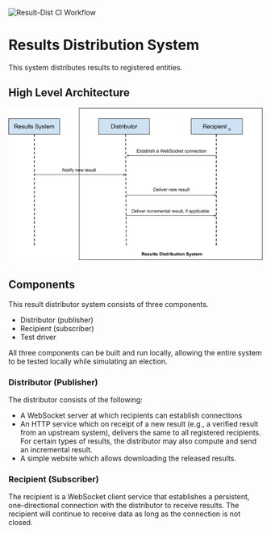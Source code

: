 ![Result-Dist CI Workflow](https://github.com/ECLK/Results-Dist/workflows/Result-Dist%20CI%20Workflow/badge.svg)

# Results Distribution System

This system distributes results to registered entities.

## High Level Architecture

![alt text](images/high_level_architecture.png)

## Components
This result distributor system consists of three components.
- Distributor (publisher)
- Recipient (subscriber)
- Test driver

All three components can be built and run locally, allowing the entire system to be tested locally while simulating an election.

### Distributor (Publisher)
The distributor consists of the following:
- A WebSocket server at which recipients can establish connections
- An HTTP service which on receipt of a new result (e.g., a verified result from an upstream system), delivers the same to all registered recipients. For certain types of results, the distributor may also compute and send an incremental result.
- A simple website which allows downloading the released results.

### Recipient (Subscriber)
The recipient is a WebSocket client service that establishes a persistent, one-directional connection with the distributor to receive results. The recipient will continue to receive data as long as the connection is not closed.
